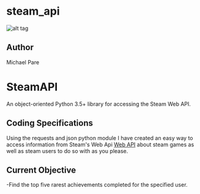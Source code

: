 # steam_api
![alt tag](http://2.bp.blogspot.com/_pCYGtGEULgk/S9YnaepswpI/AAAAAAAAAFM/l5Vly2qgeEc/s1600/2000px-Steam_logo.svg.png)
## Author
Michael Pare

SteamAPI 
========
An object-oriented Python 3.5+ library for accessing the Steam Web API.

## Coding Specifications
Using the requests and json python module I have created an easy way to access information from Steam's Web Api 
[Web API](http://steamcommunity.com/dev) about steam games as well as steam users to do so with as you please.


 ## Current Objective
 -Find the top five rarest achievements completed for the specified user. 
